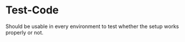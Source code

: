 # Test-Code

Should be usable in every environment to test whether the setup works properly or not.
